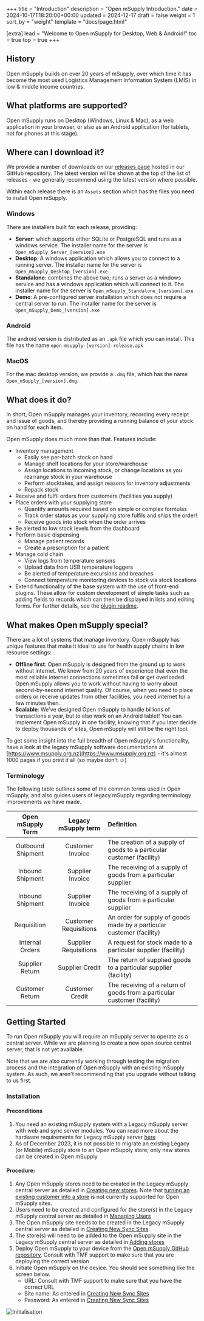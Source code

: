 +++
title = "Introduction"
description = "Open mSupply Introduction."
date = 2024-10-17T18:20:00+00:00
updated = 2024-12-17
draft = false
weight = 1
sort_by = "weight"
template = "docs/page.html"

[extra]
lead = "Welcome to Open mSupply for Desktop, Web & Android!"
toc = true
top = true
+++

## History

Open mSupply builds on over 20 years of mSupply, over which time it has become the most used Logistics Management Information System (LMIS) in low & middle income countries.

## What platforms are supported?

Open mSupply runs on Desktop (Windows, Linux & Mac), as a web application in your browser, or also as an Android application (for tablets, not for phones at this stage).

## Where can I download it?

We provide a number of downloads on our [releases page](https://github.com/openmsupply/open-msupply/releases) hosted in our GitHub repository.
The latest version will be shown at the top of the list of releases - we generally recommend using the latest version where possible.

Within each release there is an `Assets` section which has the files you need to install Open mSupply.

### Windows

There are installers built for each release, providing:

- **Server**: which supports either SQLite or PostgreSQL and runs as a windows service. The installer name for the server is `Open_mSupply_Server_[version].exe`
- **Desktop**: A windows application which allows you to connect to a running server. The installer name for the server is `Open_mSupply_Desktop_[version].exe`
- **Standalone**: combines the above two; runs a server as a windows service and has a windows application which will connect to it. The installer name for the server is `Open_mSupply_Standalone_[version].exe`
- **Demo**: A pre-configured server installation which does not require a central server to run. The installer name for the server is `Open_mSupply_Demo_[version].exe`

### Android

The android version is distributed as an `.apk` file which you can install. This file has the name `open-msupply-[version]-release.apk`

### MacOS

For the mac desktop version, we provide a `.dmg` file, which has the name `Open_mSupply_[version].dmg`.

## What does it do?

In short, Open mSupply manages your inventory, recording every receipt and issue of goods, and thereby providing a running balance of your stock on hand for each item.

Open mSupply does much more than that. Features include:

- Inventory management
  - Easily see per-batch stock on hand
  - Manage shelf locations for your store/warehouse
  - Assign locations to incoming stock, or change locations as you rearrange stock in your warehouse
  - Perform stocktakes, and assign reasons for inventory adjustments
  - Repack stock
- Receive and fulfil orders from customers (facilities you supply)
- Place orders with your supplying store
  - Quantify amounts required based on simple or complex formulas
  - Track order status as your supplying store fulfils and ships the order!
  - Receive goods into stock when the order arrives
- Be alerted to low stock levels from the dashboard
- Perform basic dispensing
  - Manage patient records
  - Create a prescription for a patient
- Manage cold chain
  - View logs from temperature sensors
  - Upload data from USB temperature loggers
  - Be alerted of temperature excursions and breaches
  - Connect temperature monitoring devices to stock via stock locations
- Extend functionality of the base system with the use of front-end plugins. These allow for custom development of simple tasks such as adding fields to records which can then be displayed in lists and editing forms. For further details, see the [plugin readme](https://github.com/msupply-foundation/open-msupply/blob/main/client/packages/plugins/README.md).

## What makes Open mSupply special?

There are a lot of systems that manage inventory. Open mSupply has unique features that make it ideal to use for health supply chains in low resource settings:

- **Offline first**: Open mSupply is designed from the ground up to work without internet. We know from 20 years of experience that even the most reliable internet connections sometimes fail or get overloaded. Open mSupply allows you to work without having to worry about second-by-second internet quality. Of course, when you need to place orders or receive updates from other facilities, you need internet for a few minutes then.
- **Scalable**: We've designed Open mSupply to handle billions of transactions a year, but to also work on an Android tablet! You can implement Open mSupply in one facility, knowing that if you later decide to deploy thousands of sites, Open mSupply will still be the right tool.

To get some insight into the full breadth of Open mSupply's functionality, have a look at the legacy mSupply software documentations at [https://www.msupply.org.nz](https://www.msupply.org.nz) - it's almost 1000 pages if you print it all (so maybe don't ☺️)

### Terminology

The following table outlines some of the common terms used in Open mSupply, and also guides users of legacy mSupply regarding terminology improvements we have made.

| Open mSupply Term |  Legacy mSupply term  | Definition                                                               |
| :---------------: | :-------------------: | :----------------------------------------------------------------------- |
| Outbound Shipment |   Customer Invoice    | The creation of a supply of goods to a particular customer (facility)    |
| Inbound Shipment  |   Supplier Invoice    | The receiving of a supply of goods from a particular supplier            |
| Inbound Shipment  |   Supplier Invoice    | The receiving of a supply of goods from a particular supplier            |
|    Requisition    | Customer Requisitions | An order for supply of goods made by a particular customer (facility)    |
|  Internal Orders  | Supplier Requisitions | A request for stock made to a particular supplier (facility)             |
|  Supplier Return  |    Supplier Credit    | The return of supplied goods to a particular supplier (facility)         |
|  Customer Return  |    Customer Credit    | The receiving of a return of goods from a particular customer (facility) |

## Getting Started

To run Open mSupply you will require an mSupply server to operate as a central server. While we are planning to create a new open source central server, that is not yet available.

Note that we are also currently working through testing the migration process and the integration of Open mSupply with an existing mSupply system. As such, we aren't recommending that you upgrade without talking to us first.

### Installation

#### Preconditions

1.  You need an existing mSupply system with a Legacy mSupply server with web and sync server modules. You can read more about the hardware requirements for Legacy mSupply server [here](https://docs.msupply.org.nz/setting_up_msupply:requirements#requirements)
2.  As of December 2023, it is not possible to migrate an existing Legacy (or Mobile) mSupply store to an Open mSupply store; only new stores can be created in Open mSupply

#### Procedure:

1. Any Open mSupply stores need to be created in the Legacy mSupply central server as detailed in [Creating new stores](https://docs.msupply.org.nz/other_stuff:virtual_stores#creating_new_stores). Note that [turning an existing customer into a store](https://docs.msupply.org.nz/other_stuff:virtual_stores#transition_a_customer_to_a_virtual_store) is not currently supported for Open mSupply sites.
2. Users need to be created and configured for the store(s) in the Legacy mSupply central server as detailed in [Managing Users](https://docs.msupply.org.nz/admin:managing_users)
3. The Open mSupply site needs to be created in the Legacy mSupply central server as detailed in [Creating New Sync Sites](https://docs.msupply.org.nz/synchronisation:sync_sites#creating_new_sync_sites)
4. The store(s) will need to be added to the Open mSupply site in the Legacy mSupply central server as detailed in [Adding stores](https://docs.msupply.org.nz/synchronisation:sync_sites#adding_stores)
5. Deploy Open mSupply to your device from the [Open mSupply GitHub repository](https://github.com/msupply-foundation/open-msupply). Consult with TMF support to make sure that you are deploying the correct version
6. Initiate Open mSupply on the device. You should see something like the screen below.
   - URL: Consult with TMF support to make sure that you have the correct URL
   - Site name: As entered in [Creating New Sync Sites](https://docs.msupply.org.nz/synchronisation:sync_sites#creating_new_sync_sites)
   - Password: As entered in [Creating New Sync Sites](https://docs.msupply.org.nz/synchronisation:sync_sites#creating_new_sync_sites)

![Initialisation](/docs/introduction/images/initialisation.png)
